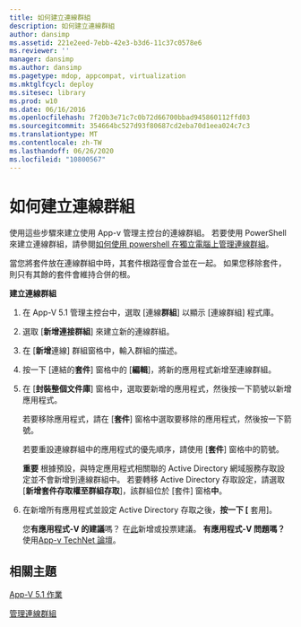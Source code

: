 ```yaml
---
title: 如何建立連線群組
description: 如何建立連線群組
author: dansimp
ms.assetid: 221e2eed-7ebb-42e3-b3d6-11c37c0578e6
ms.reviewer: ''
manager: dansimp
ms.author: dansimp
ms.pagetype: mdop, appcompat, virtualization
ms.mktglfcycl: deploy
ms.sitesec: library
ms.prod: w10
ms.date: 06/16/2016
ms.openlocfilehash: 7f20b3e71c7c0b72d66700bbad945860112ffd03
ms.sourcegitcommit: 354664bc527d93f80687cd2eba70d1eea024c7c3
ms.translationtype: MT
ms.contentlocale: zh-TW
ms.lasthandoff: 06/26/2020
ms.locfileid: "10800567"
---
```

# 如何建立連線群組


使用這些步驟來建立使用 App-v 管理主控台的連線群組。 若要使用 PowerShell 來建立連線群組，請參閱[如何使用 powershell 在獨立電腦上管理連線群組](how-to-manage-connection-groups-on-a-stand-alone-computer-by-using-powershell51.md)。

當您將套件放在連線群組中時，其套件根路徑會合並在一起。 如果您移除套件，則只有其餘的套件會維持合併的根。

**建立連線群組**

1.  在 App-V 5.1 管理主控台中，選取 [連線**群組**] 以顯示 [連線群組] 程式庫。

2.  選取 [**新增連接群組**] 來建立新的連線群組。

3.  在 [**新增**連線] 群組窗格中，輸入群組的描述。

4.  按一下 [連結的**套件**] 窗格中的 [**編輯**]，將新的應用程式新增至連線群組。

5.  在 [**封裝整個文件庫**] 窗格中，選取要新增的應用程式，然後按一下箭號以新增應用程式。

    若要移除應用程式，請在 [**套件**] 窗格中選取要移除的應用程式，然後按一下箭號。

    若要重設連線群組中的應用程式的優先順序，請使用 [**套件**] 窗格中的箭號。

    **重要** 根據預設，與特定應用程式相關聯的 Active Directory 網域服務存取設定並不會新增到連線群組中。 若要轉移 Active Directory 存取設定，請選取 [**新增套件存取權至群組存取**]，該群組位於 [套件] 窗格**中**。

     

6.  在新增所有應用程式並設定 Active Directory 存取之後，**按一下 [** 套用]。

    您**有應用程式-V 的建議**嗎？ 在[此](http://appv.uservoice.com/forums/280448-microsoft-application-virtualization)新增或投票建議。 **有應用程式-V 問題嗎？** 使用[App-v TechNet 論壇](https://social.technet.microsoft.com/Forums/home?forum=mdopappv)。

## 相關主題


[App-V 5.1 作業](operations-for-app-v-51.md)

[管理連線群組](managing-connection-groups51.md)

 

 





